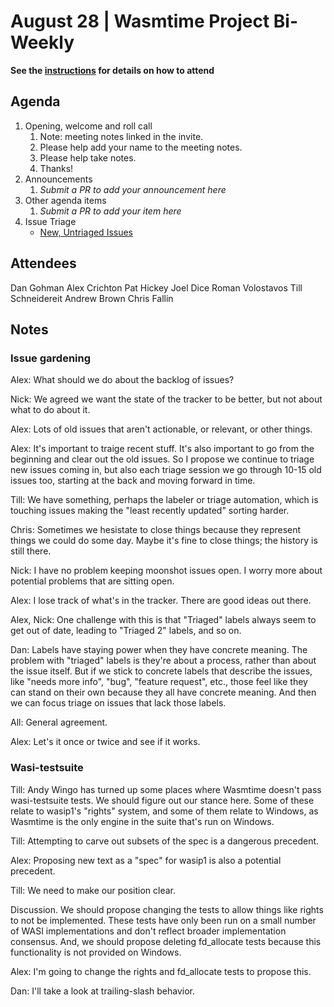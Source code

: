 # August 28 | Wasmtime Project Bi-Weekly

**See the [instructions](../README.md) for details on how to attend**

## Agenda

1. Opening, welcome and roll call
   1. Note: meeting notes linked in the invite.
   1. Please help add your name to the meeting notes.
   1. Please help take notes.
   1. Thanks!
1. Announcements
   1. _Submit a PR to add your announcement here_
1. Other agenda items
   1. _Submit a PR to add your item here_
1. Issue Triage
   * [New, Untriaged Issues](https://github.com/bytecodealliance/wasmtime/issues?q=is%3Aopen+comments%3A%3C2+created%3A%3E%3D2024-12-19)

## Attendees

Dan Gohman
Alex Crichton
Pat Hickey
Joel Dice
Roman Volostavos
Till Schneidereit
Andrew Brown
Chris Fallin

## Notes

### Issue gardening

Alex: What should we do about the backlog of issues?

Nick: We agreed we want the state of the tracker to be better, but not about what to do about it.

Alex: Lots of old issues that aren't actionable, or relevant, or other things.

Alex: It's important to traige recent stuff. It's also important to go from the beginning
and clear out the old issues. So I propose we continue to triage new issues coming in,
but also each triage session we go through 10-15 old issues too, starting at the back and
moving forward in time.

Till: We have something, perhaps the labeler or triage automation, which is touching issues
making the "least recently updated" sorting harder.

Chris: Sometimes we hesistate to close things because they represent things we could do some day.
Maybe it's fine to close things; the history is still there.

Nick: I have no problem keeping moonshot issues open. I worry more about potential problems
that are sitting open.

Alex: I lose track of what's in the tracker. There are good ideas out there.

Alex, Nick: One challenge with this is that "Triaged" labels always seem to
get out of date, leading to "Triaged 2" labels, and so on.

Dan: Labels have staying power when they have concrete meaning. The problem with
"triaged" labels is they're about a process, rather than about the issue itself.
But if we stick to concrete labels that describe the issues, like "needs more info",
"bug", "feature request", etc., those feel like they can stand on their own because
they all have concrete meaning. And then we can focus triage on issues that lack
those labels.

All: General agreement.

Alex: Let's it once or twice and see if it works.

### Wasi-testsuite

Till: Andy Wingo has turned up some places where Wasmtime doesn't pass wasi-testsuite tests.
We should figure out our stance here. Some of these relate to wasip1's "rights" system, and
some of them relate to Windows, as Wasmtime is the only engine in the suite that's run on
Windows.

Till: Attempting to carve out subsets of the spec is a dangerous precedent.

Alex: Proposing new text as a "spec" for wasip1 is also a potential precedent.

Till: We need to make our position clear.

Discussion. We should propose changing the tests to allow things like rights to
not be implemented. These tests have only been run on a small number of WASI
implementations and don't reflect broader implementation consensus. And, we
should propose deleting fd_allocate tests because this functionality is not
provided on Windows.

Alex: I'm going to change the rights and fd_allocate tests to propose this.

Dan: I'll take a look at trailing-slash behavior.
